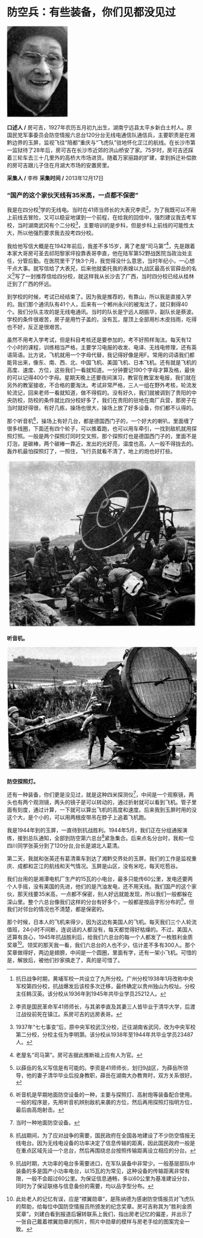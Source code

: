 # 防空兵：有些装备，你们见都没见过

![房可吉](./../../assets/nobody19.JPG)

**口述人 /** 房可吉，1927年农历五月初九出生，湖南宁远县太平乡新白土村人。原国民党军事委员会防空情报六总台120分台无线电通信队通信兵，主要职责是在湘黔边界的玉屏，监视飞往“陪都”重庆与“飞虎队”驻地怀化芷江的航线。在长沙市第一监狱待了28年后，房可吉在长沙市近郊的洪山桥安了家。75岁时，房可吉还踩着三轮车去三十几里外的高桥大市场进货。随着万家丽路的扩建，拿到拆迁补偿款的房可吉跟儿子住在月湖大市场的安置房里。

**采集人 /** 李桦 **采集时间 /** 2013年12月17日

### “国产的这个家伙天线有35米高，一点都不保密”

我是在四分校[^3]学的无线电。当时在41师当师长的大表兄李资[^4]，为了我既可以不用上前线去冒险，又可以稳妥地谋到一个前程，在给我的回信中，强烈建议我去考军校，当时湖南武冈有个二分校[^5]，主要培训的是步科，但是步科上前线的可能性太大，所以他强烈要求我去投考四分校。

我给他写信大概是在1942年前后，我差不多15岁，离了老屋“司马第”[^6]，先是跟着本家大哥房可圣去祁阳黎家坪投靠表哥李直，他在陆军第52野战医院当政治处主任，分管后勤。在医院里干了快3个月，我觉得没什么意思，当时年纪小，一心想干点大事。就写信给了大表兄，后来他就委托我的表嫂以九战区最高长官薛岳的名义[^7]写了一封推荐信给四分校，就这样我从长沙去了广西，当时四分校已经从桂林迁到了广西的怀远。

到学校的时候，考试已经结束了。因为我是推荐的，有靠山，所以我是直接入学的。我们那个通讯队有41个人，后来有一个郴州永兴的被淘汰了，就只剩得40个。我们分队主攻的是无线电通讯。当时的队长是宁远人胡振华，副队长是蔡波。学校的条件很艰苦，房子是用竹子盖的，没有瓦，屋顶上全部用杉木皮挡雨，吃得也不好，反正是很艰苦。

虽然不用考入学考试，但是科目考核还是要参加的，考不好照样淘汰。每天有12个小时的课程，训练相当严格，主要学习电报的收发、电译、无线电修理，还有英语简语。比方说，飞机就用一个字母代替，我记得好像是用F。常用的词语我们都能背出来，像东、南、西、北、中国飞机、美国飞机、日本飞机。还有就是飞机的高度、速度、方位，这些我们一看就知道。一分钟要记190个字母才算及格，最快的可以记得400个字母。星期天晚上还要夜间演习，教官在教室发电报，我们就在另外的教室接收，不合格的要淘汰。考试非常严格，三人一组在野外考核，轮流发轮流记，回来老师一看就知道，做不得假的。没有好久，我们就被调到了贵阳的中央防校，防校的条件就比四分校好多了，我们在贵阳的驻地在南厂兵营，那房子在当时就好得很，有好几栋，操场也很大，操场上放了好多设备，你们都不认得的。

那个听音机[^8]，操场上有好几台，都是德国西门子的，一个好大的喇叭，里面缠了很多线圈，下面还有四个轮子，可以推着跑，也可以用车牵引，一找到敌机就用探照灯照。一般是两个探照灯同时交叉照，那个探照灯也是德国西门子的，里面不是灯泡，是碳棒，两个碳棒一靠近，发出的光好亮，温度也高，人一般不得拢去的。轰炸机最怕探照灯了，一照住，飞行员就看不清了，地上的炮也好打些。

![听音机。](./../../assets/nobody20.JPG)

**听音机。**

![防空探照灯。](./../../assets/nobody21.JPG)

**防空探照灯。**

还有一种装备，你们更是没见过，就是这种四米探测仪[^9]，中间是一个观察镜，两头也有两个观测镜，两头的镜子是可以转动的，通过折射就可以看到飞机。管子里面有刻度，通过计算，一下就可以算出飞机的高度和速度。后来我到玉屏时用的没这个大，是个小的，可以用两根皮带吊在脖子上追着飞机跑。

我是1944年到的玉屏，一直待到抗战胜利。1944年5月，我们正在分组通报演练，接到总队通知，全部到防空第六总台[^10]紧急集合。后来点名分台时，我和一位四川同学张英分到了120分台,台长是湖北人葛清。

第二天，我就和张英还有葛清乘车到达了湘黔交界处的玉屏。我们的工作是监视重庆、成都和芷江的航线和天气情况。玉屏是山区，没有米吃，每天吃苞谷。

我们台用的是湘潭电机厂生产的15瓦的小电台，最多只能传60公里，发电还要两个人手摇，没有美国的先进，他们的是汽油发电，还不用天线。我们国产的这个家伙，那天线要35米高，一点都不保密，别人好远就能发现，所以我们一般都躲在深山里。整个六总台像我们这样的分台有好多个，一般都是按品字形分布的[^11]，但我们对邻台的情况也不清楚，都是保密的。

那个时候，日本人的飞机来得少，因为这边有美国人的飞机。每天我们三个人轮流值班，24小时不间断，连说话的人都没有，每天都觉得好枯燥的。不过，美国人还算有良心，1945年抗战胜利后，给我们六总台的每一个人都发了一枚胜利金质奖章[^12]。领奖的那天我一看，我们六总台的人也不少，估计差不多有300人。那个奖章做得好，两边是翅膀，中间是一个圆圈，里面有字，还有一架小飞机。可惜的是，解放后，被他们抄家搞走了，真的是可惜了。

[^3]: 抗日战争时期，黄埔军校一共设立了九所分校。广州分校1938年1月改称中央军校第四分校，抗战爆发后该校多次迁移，最终确定以贵州独山为校址。分校主任韩汉英。该分校从1936年到1945年共毕业学员25212人。

[^4]: 李资是国民革命军41师师长，与其弟李直及其妻三人皆毕业于清华大学，后渡江战役前死在镇江。系房可吉的远房表哥。

[^5]: 1937年“七七事变”后，原中央军校武汉分校，迁往湖南省武冈，改为中央军校第二分校，分校主任为李明灏。该分校从1938年至1944年共毕业学员23487人。

[^6]: 老屋名“司马第”。房可吉据此推断祖上应有人为官。

[^7]: 以薛岳的名义写信是有可能的。李资是41师师长，划归9战区，为薛岳所领导，他的妻子清华毕业后投身教职，薛岳在湖南大办教育时，双方关系很好。

[^8]: 听音机是早期地面防空设备的一种，主要与探照灯、高射炮等装备配合使用。一般的程序是，先用听音机辨别敌机来袭的方位，然后再用探照灯指明方位，最后由高炮射击。

[^9]: 当时一种地面防空设备。

[^10]: 抗战期间，为了应对战争的需要，国民政府在全国各地建设了不少防空情报无线电台。因为无线电设备的功率决定了信息传输的距离，因此国民政府一般是在重点区域先设一个总台，然后再围绕总台按照传输距离设立相应的分台。

[^11]: 抗战时期，大功率的电台多需要进口，在军队装备中非常少。一般基层部队中装备的多是国产小功率电台，以15瓦的为常见，这种设备的传输距离非常有限，一般不会超过60公里。为保证信息通畅，多以60公里为基准建设分台，同时为了保证联络与信息备份的需要，均以品字型分布。

[^12]: 此处老人的记忆有误，应是“襟翼勋章”，是陈纳德为感谢防空情报员对飞虎队的帮助，给每位中国防空情报员所颁发的纪念奖章。房可吉称其为“胜利金质奖章”。刘建白看到报道后辗转联系上我们，指出房老记忆的偏差，并出示了一张自己戴着襟翼勋章的照片，照片中勋章的模样与房老手绘的图案完全一致。